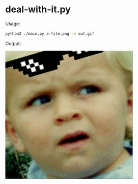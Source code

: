 # deal-with-it.py

Usage:
```bash
python2 ./main.py a-file.png -o out.gif
```

Output:

![output](./data/out.gif)
